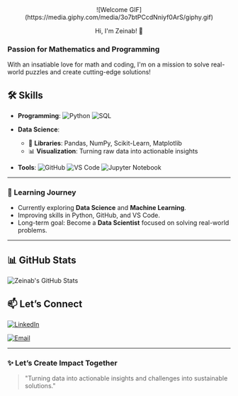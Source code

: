 <div align="center"> ![Welcome GIF](https://media.giphy.com/media/3o7btPCcdNniyf0ArS/giphy.gif)

Hi, I'm Zeinab! 👋 </div>

### Passion for Mathematics and Programming

With an insatiable love for math and coding, I'm on a mission to solve real-world
puzzles and create cutting-edge solutions!

## 🛠 Skills

- **Programming**:
  ![Python](https://img.shields.io/badge/-Python-3776AB?logo=python&logoColor=white)
  ![SQL](https://img.shields.io/badge/-SQL-336791?logo=microsoft-sql-server&logoColor=white)

- **Data Science**:
  - 🧮 **Libraries**: Pandas, NumPy, Scikit-Learn, Matplotlib
  - 📊 **Visualization**: Turning raw data into actionable insights

- **Tools**:
  ![GitHub](https://img.shields.io/badge/-GitHub-181717?logo=github)
  ![VS Code](https://img.shields.io/badge/-VS_Code-007ACC?logo=visual-studio-code)
  ![Jupyter Notebook](https://img.shields.io/badge/-Jupyter-F37626?logo=jupyter&logoColor=white)

---

### 🌱 Learning Journey

- Currently exploring **Data Science** and **Machine Learning**.
- Improving skills in Python, GitHub, and VS Code.
- Long-term goal: Become a **Data Scientist** focused on solving real-world problems.

---

## 📊 GitHub Stats

![Zeinab's GitHub Stats](https://github-readme-stats.vercel.app/api?username=zeinab15&show_icons=true&theme=radical)

## 📫 Let’s Connect

[![LinkedIn](https://img.shields.io/badge/-LinkedIn-0077B5?logo=linkedin&logoColor=white)](https://www.linkedin.com/in/zeinab-mohmmed)

[![Email](https://img.shields.io/badge/-Email-D14836?logo=gmail&logoColor=white)](mailto:zeinbwahid98@gmail.com)

---

### ✨ Let’s Create Impact Together

> "Turning data into actionable insights and challenges into sustainable solutions."
